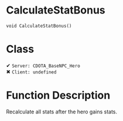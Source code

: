 # CalculateStatBonus
```
void CalculateStatBonus()
```
# Class
✔ `Server: CDOTA_BaseNPC_Hero`  
✖ `Client: undefined`  

# Function Description
Recalculate all stats after the hero gains stats.
